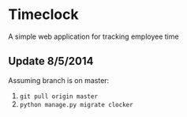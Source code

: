 Timeclock
=========

A simple web application for tracking employee time

Update 8/5/2014
---------------

Assuming branch is on master:

1. `git pull origin master`    
2. `python manage.py migrate clocker`